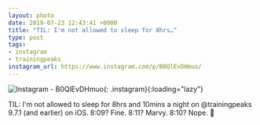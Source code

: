 ```yaml
---
layout: photo
date: 2019-07-23 12:43:41 +0000
title: "TIL: I'm not allowed to sleep for 8hrs…"
type: post
tags:
- instagram
- trainingpeaks
instagram_url: https://www.instagram.com/p/B0QlEvDHmuo/
---
```


![Instagram - B0QlEvDHmuo](https://gonefora.run/img/B0QlEvDHmuo.jpg){: .instagram}{:loading="lazy"}

TIL: I'm not allowed to sleep for 8hrs and 10mins a night on @trainingpeaks 9.7.1 (and earlier) on iOS. 8:09? Fine. 8:11? Marvy. 8:10? Nope. 🤣
